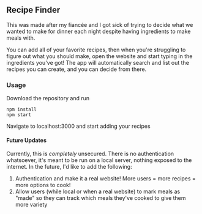 ## Recipe Finder

This was made after my fiancée and I got sick of trying to decide what we wanted to make for dinner each night despite having ingredients to make meals with.

You can add all of your favorite recipes, then when you're struggling to figure out what you should make, open the website and start typing in the ingredients you've got! The app will automatically search and list out the recipes you can create, and you can decide from there.

### Usage

Download the repository and run

```
npm install
npm start 
```

Navigate to localhost:3000 and start adding your recipes

#### Future Updates

Currently, this is _completely_ unsecured. There is no authentication whatsoever, it's meant to be run on a local server, nothing exposed to the internet. In the future, I'd like to add the following:

1) Authentication and make it a real website! More users = more recipes = more options to cook!
2) Allow users (while local or when a real website) to mark meals as "made" so they can track which meals they've cooked to give them more variety